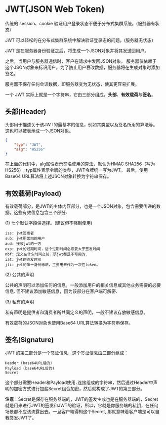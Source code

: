# JWT(JSON Web Token) #
传统的 session、cookie 验证用户登录状态不便于分布式集群系统。(服务器有状态)

JWT 可以轻松的在分布式集群系统中解决验证登录态的问题。(服务器无状态)

JWT 是在服务器身份验证之后，将生成一个JSON对象并将其发送回用户。

之后，当用户与服务器通信时，客户在请求中发回JSON对象。
服务器仅依赖于这个JSON对象来标识用户。为了防止用户篡改数据，服务器将在生成对象时添加签名。

服务器不保存任何会话数据，即服务器变为无状态，使其更容易扩展。

一个 JWT 实际上就是一个字符串，它由三部分组成，**头部**、**有效载荷**与**签名**。

## 头部(Header) ##
头部用于描述关于该JWT的最基本的信息，例如其类型以及签名所用的算法等。这也可以被表示成一个JSON对象。
```json
{
    "typ": "JWT",
    "alg": "HS256"
}
```
在上面的代码中，alg属性表示签名使用的算法，默认为HMAC SHA256（写为HS256）;
typ属性表示令牌的类型，JWT令牌统一写为JWT。
最后，使用Base64 URL算法将上述JSON对象转换为字符串保存。

## 有效载荷(Payload) ##
有效载荷部分，是JWT的主体内容部分，也是一个JSON对象，包含需要传递的数据。这些有效信息包含三个部分:

(1) 七个默认字段供选择。(建议但不强制使用)

```
iss: jwt签发者
sub: jwt所面向的用户
aud: 接收jwt的一方
exp: jwt的过期时间，这个过期时间必须要大于签发时间
nbf: 定义在什么时间之前，该jwt都是不可用的.
iat: jwt的签发时间
jti: jwt的唯一身份标识，主要用来作为一次性token。
```
(2) 公共的声明

公共的声明可以添加任何的信息，一般添加用户的相关信息或其他业务需要的必要信息.
但不建议添加敏感信息，因为该部分在客户端可解密.

(3) 私有的声明

私有声明是提供者和消费者所共同定义的声明，一般不建议存放敏感信息。

有效载荷的JSON对象也使用Base64 URL算法转换为字符串保存。

## 签名(Signature) ##
JWT 的第三部分是一个签证信息，这个签证信息由三部分组成：
```
Header (base64URL后的)
Payload (base64URL后的)
Secret
```
这个部分需要Header和Payload使用`.`连接组成的字符串，然后通过Header中声明的加密方式进行加盐Secret组合加密，然后就构成了JWT的第三部分。

**注意**：Secret是保存在服务器端的，JWT的签发生成也是在服务器端的，Secret就是用来进行JWT的签发和JWT的验证，所以，它就是你服务端的私钥，在任何场景都不应该流露出去。一旦客户端得知这个Secret, 那就意味着客户端是可以自我签发JWT了。
